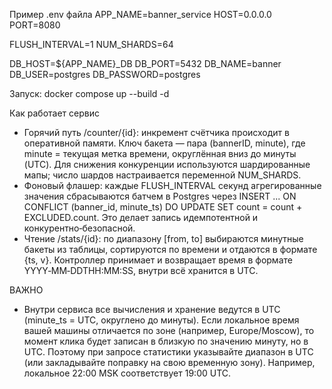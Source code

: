 Пример .env файла
APP_NAME=banner_service
HOST=0.0.0.0
PORT=8080

FLUSH_INTERVAL=1
NUM_SHARDS=64

DB_HOST=${APP_NAME}_DB
DB_PORT=5432
DB_NAME=banner
DB_USER=postgres
DB_PASSWORD=postgres


Запуск:
docker compose up --build -d

Как работает сервис
- Горячий путь /counter/{id}: инкремент счётчика происходит в оперативной памяти. Ключ бакета — пара (bannerID, minute), где minute = текущая метка времени, округлённая вниз до минуты (UTC). Для снижения конкуренции используются шардированные мапы; число шардов настраивается переменной NUM_SHARDS.
- Фоновый флашер: каждые FLUSH_INTERVAL секунд агрегированные значения сбрасываются батчем в Postgres через INSERT ... ON CONFLICT (banner_id, minute_ts) DO UPDATE SET count = count + EXCLUDED.count. Это делает запись идемпотентной и конкурентно‑безопасной.
- Чтение /stats/{id}: по диапазону [from, to] выбираются минутные бакеты из таблицы, сортируются по времени и отдаются в формате {ts, v}. Контроллер принимает и возвращает время в формате YYYY‑MM‑DDTHH:MM:SS, внутри всё хранится в UTC.

ВАЖНО
- Внутри сервиса все вычисления и хранение ведутся в UTC (minute_ts = UTC, округлено до минуты). Если локальное время вашей машины отличается по зоне (например, Europe/Moscow), то момент клика будет записан в близкую по значению минуту, но в UTC. Поэтому при запросе статистики указывайте диапазон в UTC (или закладывайте поправку на свою временную зону). Например, локальное 22:00 MSK соответствует 19:00 UTC.
